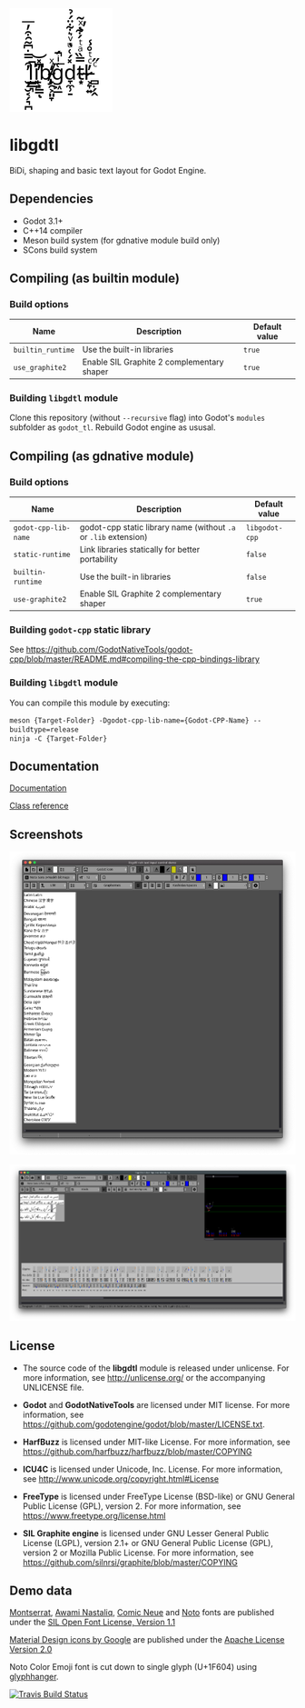 ![libgdtl logo](logo.png)

# libgdtl

BiDi, shaping and basic text layout for Godot Engine.

## Dependencies

- Godot 3.1+
- C++14 compiler
- Meson build system (for gdnative module build only)
- SCons build system

## Compiling (as builtin module)

### Build options

Name | Description | Default value
--- | --- | ---
`builtin_runtime` | Use the built-in libraries | `true`
`use_graphite2` | Enable SIL Graphite 2 complementary shaper | `true`

### Building `libgdtl` module

Clone this repository (without `--recursive` flag) into Godot's `modules` subfolder as `godot_tl`.
Rebuild Godot engine as ususal.

## Compiling (as gdnative module)

### Build options

Name | Description | Default value
--- | --- | ---
`godot-cpp-lib-name` | godot-cpp static library name (without `.a` or `.lib` extension) | `libgodot-cpp`
`static-runtime` | Link libraries statically for better portability | `false`
`builtin-runtime` | Use the built-in libraries | `false`
`use-graphite2` | Enable SIL Graphite 2 complementary shaper | `true`

### Building `godot-cpp` static library

See https://github.com/GodotNativeTools/godot-cpp/blob/master/README.md#compiling-the-cpp-bindings-library

### Building `libgdtl` module

You can compile this module by executing:
```
meson {Target-Folder} -Dgodot-cpp-lib-name={Godot-CPP-Name} --buildtype=release
ninja -C {Target-Folder}
```

## Documentation

[Documentation](https://bruvzg.github.io/godot_tl/docs/html/index.html)

[Class reference](https://bruvzg.github.io/godot_tl/docs/html/classes/index.html)

## Screenshots

![libgdtl all scripts screenshot](scripts_scr.png)

![libgdtl debug view](debug_view.png)

## License
- The source code of the **libgdtl** module is released under unlicense.
For more information, see http://unlicense.org/ or the accompanying UNLICENSE file.

- **Godot** and **GodotNativeTools** are licensed under MIT license.
For more information, see https://github.com/godotengine/godot/blob/master/LICENSE.txt.

- **HarfBuzz** is licensed under MIT-like License.
For more information, see https://github.com/harfbuzz/harfbuzz/blob/master/COPYING

- **ICU4C** is licensed under Unicode, Inc. License.
For more information, see http://www.unicode.org/copyright.html#License

- **FreeType** is licensed under FreeType License (BSD-like) or GNU General Public License (GPL), version 2.
For more information, see https://www.freetype.org/license.html

- **SIL Graphite engine** is licensed under GNU Lesser General Public License (LGPL), version 2.1+ or GNU General Public License (GPL), version 2 or Mozilla Public License.
For more information, see https://github.com/silnrsi/graphite/blob/master/COPYING

## Demo data

[Montserrat](https://github.com/JulietaUla/Montserrat/), [Awami Nastaliq](https://software.sil.org/awami/download/), [Comic Neue](http://comicneue.com/) and [Noto](https://www.google.com/get/noto/) fonts are published under the [SIL Open Font License, Version 1.1](https://scripts.sil.org/cms/scripts/page.php?site_id=nrsi&id=OFL)

[Material Design icons by Google](https://github.com/google/material-design-icons) are published under the [Apache License Version 2.0](https://www.apache.org/licenses/LICENSE-2.0.txt)

Noto Color Emoji font is cut down to single glyph (U+1F604) using [glyphhanger](https://github.com/filamentgroup/glyphhanger).

[![Travis Build Status](https://travis-ci.org/bruvzg/godot_tl.svg?branch=master)](https://travis-ci.org/bruvzg/godot_tl)
